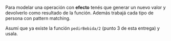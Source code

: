 Para modelar una operación con **efecto** tenés que generar un nuevo valor y devolverlo como resultado de la función. Además trabajá cada tipo de persona con pattern matching.

Asumí que ya existe la función `pedirBebida/2` (punto 3 de esta entrega) y usala.